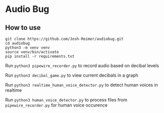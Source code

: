 # Audio Bug

## How to use

```
git clone https://github.com/Josh-Reimer/audiobug.git
cd audiobug
python3 -m venv venv
source venv/bin/activate
pip install -r requirements.txt
```

Run ```python3 pipewire_recorder.py``` to record audio based on decibal levels

Run ```python3 decibal_game.py``` to view current decibals in a graph

Run ```python3 realtime_human_voice_detector.py``` to detect human voices in realtime

Run ```python3 human_voice_detector.py``` to process files from ```pipewire_recorder.py``` for human voice occurence